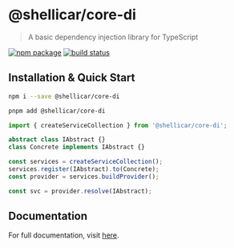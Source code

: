 # @shellicar/core-di

> A basic dependency injection library for TypeScript

[![npm package](https://img.shields.io/npm/v/@shellicar/core-di.svg)](https://npmjs.com/package/@shellicar/core-di)
[![build status](https://github.com/shellicar/core-di/actions/workflows/node.js.yml/badge.svg)](https://github.com/shellicar/core-di/actions/workflows/node.js.yml)

## Installation & Quick Start

```sh
npm i --save @shellicar/core-di
```

```sh
pnpm add @shellicar/core-di
```

```ts
import { createServiceCollection } from '@shellicar/core-di';

abstract class IAbstract {}
class Concrete implements IAbstract {}

const services = createServiceCollection();
services.register(IAbstract).to(Concrete);
const provider = services.buildProvider();

const svc = provider.resolve(IAbstract);
```

## Documentation

For full documentation, visit [here](https://github.com/shellicar/core-di).
